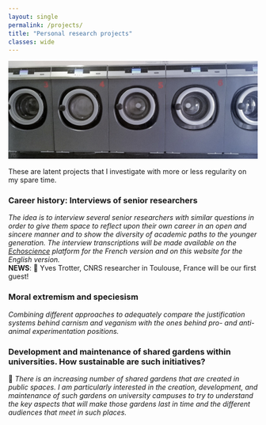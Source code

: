 ```yaml
---
layout: single
permalink: /projects/
title: "Personal research projects"
classes: wide
---
```


<img src="/assets/images/WashingMachines.jpg" alt="My projects"> 

These are latent projects that I investigate with more or less regularity on my spare time.

### Career history: Interviews of senior researchers <br/>
*The idea is to interview several senior researchers with similar questions in order to give them space to reflect upon their own career in an open and sincere manner and to show the diversity of academic paths to the younger generation. The interview transcriptions will be made available on the [Echoscience](https://www.echosciences-sud.fr/) platform for the French version and on this website for the English version.* <br/>
**NEWS**: :microphone: Yves Trotter, CNRS researcher in Toulouse, France will be our first guest! 

### Moral extremism and speciesism <br/>
*Combining different approaches to adequately compare the justification systems behind carnism and veganism with the ones behind pro- and anti-animal experimentation positions.*

### Development and maintenance of shared gardens within universities. How sustainable are such initiatives? <br/>
:seedling: *There is an increasing number of shared gardens that are created in public spaces. I am particularly interested in the creation, development, and maintenance of such gardens on university campuses to try to understand the key aspects that will make those gardens last in time and the different audiences that meet in such places.*
<!-- *[Titre français: Développement et maintien des jardins partagés au sein des universités. Quelle viabilité pour de telles initiatives ?]* -->
